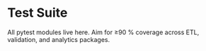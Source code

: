 # Test Suite

All pytest modules live here. Aim for ≥90 % coverage across ETL, validation, and analytics packages. 